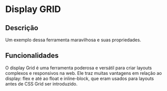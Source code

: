 # Display GRID

## Descrição
Um exemplo dessa ferramenta maravilhosa e suas propriedades.

## Funcionalidades
O display Grid é uma ferramenta poderosa e versátil para criar layouts complexos e responsivos na web.
Ele traz muitas vantagens em relação ao display: flex e até ao float e inline-block, que eram usados para
layouts antes de CSS Grid ser introduzido. 
